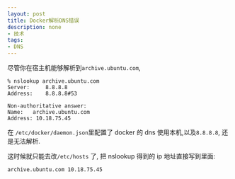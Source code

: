 ```yaml
---
layout: post
title: Docker解析DNS错误
description: none
- 技术
tags:
- DNS
---
```


尽管你在宿主机能够解析到`archive.ubuntu.com`,

```
% nslookup archive.ubuntu.com
Server:		8.8.8.8
Address:	8.8.8.8#53

Non-authoritative answer:
Name:	archive.ubuntu.com
Address: 10.18.75.45
```

在 `/etc/docker/daemon.json`里配置了 docker 的 dns 使用本机,以及`8.8.8.8`, 还是无法解析.

这时候就只能去改`/etc/hosts` 了, 把 nslookup 得到的 ip 地址直接写到里面:

```
archive.ubuntu.com 10.18.75.45
```
